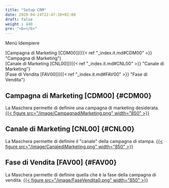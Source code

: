 ```yaml
---
title: "Setup CRM"
date: 2020-04-24T22:47:10+02:00
draft: false
weight : 440
pre: "<b></b>"
---
```


Menù Idempiere

[Campagna di Marketing [CDM00]]({{< ref "_index.it.md#CDM00" >}} "Campagna di Marketing") <br>
[Canale di Marketing [CNL00]]({{< ref "_index.it.md#CNL00" >}} "Canale di Marketing") <br>
[Fase di Vendita [FAV00]]({{< ref "_index.it.md#FAV00" >}} "Fase di Vendita") <br>

## Campagna di Marketing [CDM00] {#CDM00}
La Maschera permette di definire una campagna di marketing desiderata.
[{{< figure src="/image/CampagnadiMarketing.png"  width="850"  >}}](/image/CampagnadiMarketing.png)
## Canale di Marketing [CNL00] {#CNL00}
La Maschera permette di definire il "canale" della campagna di stampa.
[{{< figure src="/image/CanalediMarketing.png"  width="850"  >}}](/image/CanalediMarketing.png)
## Fase di Vendita [FAV00] {#FAV00}
La Maschera permette di definire quella che è la fase della campagna di vendita.
[{{< figure src="/image/FaseVendita0.png"  width="850"  >}}](/image/FaseVendita0.png)
